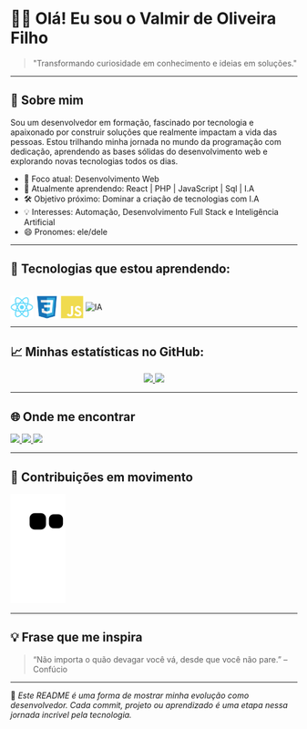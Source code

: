 # 👨‍💻 Olá! Eu sou o **Valmir de Oliveira Filho**

> "Transformando curiosidade em conhecimento e ideias em soluções."

---

## 🚀 Sobre mim

Sou um desenvolvedor em formação, fascinado por tecnologia e apaixonado por construir soluções que realmente impactam a vida das pessoas. Estou trilhando minha jornada no mundo da programação com dedicação, aprendendo as bases sólidas do desenvolvimento web e explorando novas tecnologias todos os dias.

- 🎯 Foco atual: Desenvolvimento Web
- 🌱 Atualmente aprendendo: React | PHP | JavaScript | Sql | I.A
- 🛠️ Objetivo próximo: Dominar a criação de tecnologias com I.A
- 💡 Interesses: Automação, Desenvolvimento Full Stack e Inteligência Artificial
- 😄 Pronomes: ele/dele

---

## 🧰 Tecnologias que estou aprendendo:

<div style="display: inline_block"><br>
  <img align="center" alt="React" height="40" width="40" src="https://raw.githubusercontent.com/devicons/devicon/master/icons/react/react-original.svg">
  <img align="center" alt="CSS3" height="40" width="40" src="https://raw.githubusercontent.com/devicons/devicon/master/icons/css3/css3-original.svg">
  <img align="center" alt="JavaScript" height="40" width="40" src="https://raw.githubusercontent.com/devicons/devicon/master/icons/javascript/javascript-plain.svg">
  <img align="center" alt="IA" height="40" width="40" src="https://raw.githubusercontent.com/devicons/devicon/master/icons/ia/ia-original.svg">
</div>

---

## 📈 Minhas estatísticas no GitHub:

<div align="center">
  <a href="https://github.com/VALMIR-DE-OLIVEIRA-FILHO">
    <img height="180em" src="https://github-readme-stats.vercel.app/api?username=VALMIR-DE-OLIVEIRA-FILHO&show_icons=true&theme=tokyonight&include_all_commits=true&count_private=true"/>
    <img height="180em" src="https://github-readme-stats.vercel.app/api/top-langs/?username=VALMIR-DE-OLIVEIRA-FILHO&layout=compact&langs_count=7&theme=tokyonight"/>
  </a>
</div>

---

## 🌐 Onde me encontrar

<div style="display: inline_block">
  <a href="https://www.instagram.com/valmir3789/" target="_blank">
    <img src="https://img.shields.io/badge/-Instagram-%23E4405F?style=for-the-badge&logo=instagram&logoColor=white">
  </a>
  <a href="https://www.linkedin.com/in/valmir-de-oliveira-filho-91607b213/" target="_blank">
    <img src="https://img.shields.io/badge/-LinkedIn-%230077B5?style=for-the-badge&logo=linkedin&logoColor=white">
  </a>
  <a href="mailto:seuemail@exemplo.com" target="_blank">
    <img src="https://img.shields.io/badge/-Email-%23333?style=for-the-badge&logo=gmail&logoColor=white">
  </a>
</div>

---

## 🐍 Contribuições em movimento

![Snake animation](https://github.com/Valmir-de-Oliveira-Filho/Valmir-de-Oliveira-Filho/blob/output/github-contribution-grid-snake.svg)

---

## 💡 Frase que me inspira

> “Não importa o quão devagar você vá, desde que você não pare.” – Confúcio

---

📌 *Este README é uma forma de mostrar minha evolução como desenvolvedor. Cada commit, projeto ou aprendizado é uma etapa nessa jornada incrível pela tecnologia.*


